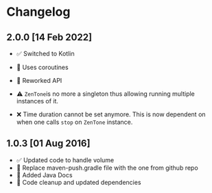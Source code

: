 # Changelog

## 2.0.0 [14 Feb 2022]

- ✅  Switched to Kotlin
- 👀  Uses coroutines
- 🧹  Reworked API

- ⚠️  `ZenTone`is no more a singleton thus allowing running multiple instances of it.
- ❌  Time duration cannot be set anymore. This is now dependent on when one calls `stop` on `ZenTone` instance.

## 1.0.3 [01 Aug 2016]

- ✅  Updated code to handle volume
- 🧹  Replace maven-push.gradle file with the one from github repo
- 📃  Added Java Docs
- 🧰  Code cleanup and updated dependencies
  